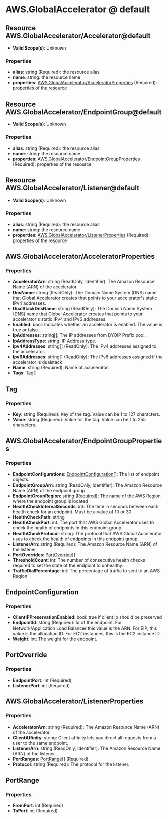 # AWS.GlobalAccelerator @ default

## Resource AWS.GlobalAccelerator/Accelerator@default
* **Valid Scope(s)**: Unknown
### Properties
* **alias**: string (Required): the resource alias
* **name**: string: the resource name
* **properties**: [AWS.GlobalAccelerator/AcceleratorProperties](#awsglobalacceleratoracceleratorproperties) (Required): properties of the resource

## Resource AWS.GlobalAccelerator/EndpointGroup@default
* **Valid Scope(s)**: Unknown
### Properties
* **alias**: string (Required): the resource alias
* **name**: string: the resource name
* **properties**: [AWS.GlobalAccelerator/EndpointGroupProperties](#awsglobalacceleratorendpointgroupproperties) (Required): properties of the resource

## Resource AWS.GlobalAccelerator/Listener@default
* **Valid Scope(s)**: Unknown
### Properties
* **alias**: string (Required): the resource alias
* **name**: string: the resource name
* **properties**: [AWS.GlobalAccelerator/ListenerProperties](#awsglobalacceleratorlistenerproperties) (Required): properties of the resource

## AWS.GlobalAccelerator/AcceleratorProperties
### Properties
* **AcceleratorArn**: string (ReadOnly, Identifier): The Amazon Resource Name (ARN) of the accelerator.
* **DnsName**: string (ReadOnly): The Domain Name System (DNS) name that Global Accelerator creates that points to your accelerator's static IPv4 addresses.
* **DualStackDnsName**: string (ReadOnly): The Domain Name System (DNS) name that Global Accelerator creates that points to your accelerator's static IPv4 and IPv6 addresses.
* **Enabled**: bool: Indicates whether an accelerator is enabled. The value is true or false.
* **IpAddresses**: string[]: The IP addresses from BYOIP Prefix pool.
* **IpAddressType**: string: IP Address type.
* **Ipv4Addresses**: string[] (ReadOnly): The IPv4 addresses assigned to the accelerator.
* **Ipv6Addresses**: string[] (ReadOnly): The IPv6 addresses assigned if the accelerator is dualstack
* **Name**: string (Required): Name of accelerator.
* **Tags**: [Tag](#tag)[]

## Tag
### Properties
* **Key**: string (Required): Key of the tag. Value can be 1 to 127 characters.
* **Value**: string (Required): Value for the tag. Value can be 1 to 255 characters.

## AWS.GlobalAccelerator/EndpointGroupProperties
### Properties
* **EndpointConfigurations**: [EndpointConfiguration](#endpointconfiguration)[]: The list of endpoint objects.
* **EndpointGroupArn**: string (ReadOnly, Identifier): The Amazon Resource Name (ARN) of the endpoint group
* **EndpointGroupRegion**: string (Required): The name of the AWS Region where the endpoint group is located
* **HealthCheckIntervalSeconds**: int: The time in seconds between each health check for an endpoint. Must be a value of 10 or 30
* **HealthCheckPath**: string
* **HealthCheckPort**: int: The port that AWS Global Accelerator uses to check the health of endpoints in this endpoint group.
* **HealthCheckProtocol**: string: The protocol that AWS Global Accelerator uses to check the health of endpoints in this endpoint group.
* **ListenerArn**: string (Required): The Amazon Resource Name (ARN) of the listener
* **PortOverrides**: [PortOverride](#portoverride)[]
* **ThresholdCount**: int: The number of consecutive health checks required to set the state of the endpoint to unhealthy.
* **TrafficDialPercentage**: int: The percentage of traffic to sent to an AWS Region

## EndpointConfiguration
### Properties
* **ClientIPPreservationEnabled**: bool: true if client ip should be preserved
* **EndpointId**: string (Required): Id of the endpoint. For Network/Application Load Balancer this value is the ARN.  For EIP, this value is the allocation ID.  For EC2 instances, this is the EC2 instance ID
* **Weight**: int: The weight for the endpoint.

## PortOverride
### Properties
* **EndpointPort**: int (Required)
* **ListenerPort**: int (Required)

## AWS.GlobalAccelerator/ListenerProperties
### Properties
* **AcceleratorArn**: string (Required): The Amazon Resource Name (ARN) of the accelerator.
* **ClientAffinity**: string: Client affinity lets you direct all requests from a user to the same endpoint.
* **ListenerArn**: string (ReadOnly, Identifier): The Amazon Resource Name (ARN) of the listener.
* **PortRanges**: [PortRange](#portrange)[] (Required)
* **Protocol**: string (Required): The protocol for the listener.

## PortRange
### Properties
* **FromPort**: int (Required)
* **ToPort**: int (Required)

